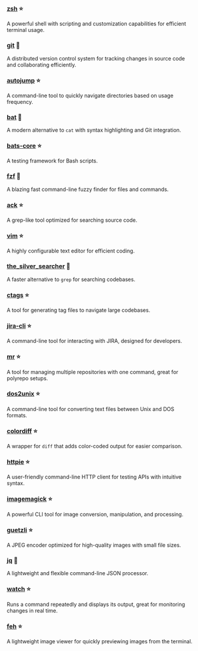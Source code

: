 ### [zsh](https://www.zsh.org/) :star:  
A powerful shell with scripting and customization capabilities for efficient terminal usage.

### [git](https://git-scm.com/) :star2:  
A distributed version control system for tracking changes in source code and collaborating efficiently.

### [autojump](https://github.com/wting/autojump) :star:  
A command-line tool to quickly navigate directories based on usage frequency.

### [bat](https://github.com/sharkdp/bat) :star2:  
A modern alternative to `cat` with syntax highlighting and Git integration.

### [bats-core](https://github.com/bats-core/bats-core) :star:  
A testing framework for Bash scripts.

### [fzf](https://github.com/junegunn/fzf) :star2:  
A blazing fast command-line fuzzy finder for files and commands.

### [ack](https://beyondgrep.com/) :star:  
A grep-like tool optimized for searching source code.

### [vim](https://www.vim.org/) :star:  
A highly configurable text editor for efficient coding.

### [the_silver_searcher](https://github.com/ggreer/the_silver_searcher) :star2:  
A faster alternative to `grep` for searching codebases.

### [ctags](http://ctags.sourceforge.net/) :star:  
A tool for generating tag files to navigate large codebases.

### [jira-cli](https://github.com/ankitpokhrel/jira-cli) :star:  
A command-line tool for interacting with JIRA, designed for developers.

### [mr](https://myrepos.branchable.com/) :star:  
A tool for managing multiple repositories with one command, great for polyrepo setups.

### [dos2unix](https://waterlan.home.xs4all.nl/dos2unix.html) :star:  
A command-line tool for converting text files between Unix and DOS formats.

### [colordiff](https://www.colordiff.org/) :star:  
A wrapper for `diff` that adds color-coded output for easier comparison.

### [httpie](https://httpie.io/) :star:  
A user-friendly command-line HTTP client for testing APIs with intuitive syntax.

### [imagemagick](https://imagemagick.org/) :star:  
A powerful CLI tool for image conversion, manipulation, and processing.

### [guetzli](https://github.com/google/guetzli) :star:  
A JPEG encoder optimized for high-quality images with small file sizes.

### [jq](https://stedolan.github.io/jq/) :star2:  
A lightweight and flexible command-line JSON processor.

### [watch](https://linux.die.net/man/1/watch) :star:  
Runs a command repeatedly and displays its output, great for monitoring changes in real time.

### [feh](https://feh.finalrewind.org/) :star:  
A lightweight image viewer for quickly previewing images from the terminal.